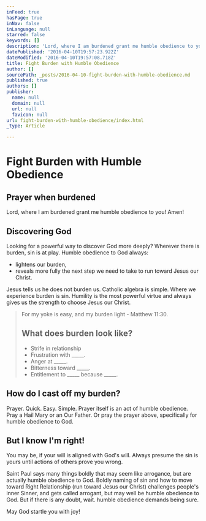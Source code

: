 ```yaml
---
inFeed: true
hasPage: true
inNav: false
inLanguage: null
starred: false
keywords: []
description: 'Lord, where I am burdened grant me humble obedience to you! Amen!'
datePublished: '2016-04-10T19:57:23.922Z'
dateModified: '2016-04-10T19:57:08.718Z'
title: Fight Burden with Humble Obedience
author: []
sourcePath: _posts/2016-04-10-fight-burden-with-humble-obedience.md
published: true
authors: []
publisher:
  name: null
  domain: null
  url: null
  favicon: null
url: fight-burden-with-humble-obedience/index.html
_type: Article

---
```

# Fight Burden with Humble Obedience

## Prayer when burdened

Lord, where I am burdened grant me humble obedience to you! Amen!

## Discovering God

Looking for a powerful way to discover God more deeply? Wherever there is burden, sin is at play. Humble obedience to God always:

* lightens our burden,
* reveals more fully the next step we need to take to run toward Jesus our Christ.

Jesus tells us he does not burden us. Catholic algebra is simple. Where we experience burden is sin. Humility is the most powerful virtue and always gives us the strength to choose Jesus our Christ.

> For my yoke is easy, and my burden light - Matthew 11:30\.
> 
> ## What does burden look like?
> 
> * Strife in relationship
> * Frustration with \_\_\_\_\_.
> * Anger at \_\_\_\_\_.
> * Bitterness toward \_\_\_\_\_.
> * Entitlement to \_\_\_\_\_ because \_\_\_\_\_.

## How do I cast off my burden?

Prayer. Quick. Easy. Simple. Prayer itself is an act of humble obedience. Pray a Hail Mary or an Our Father. Or pray the prayer above, specifically for humble obedience to God.

## But I know I'm right!

You may be, if your will is aligned with God's will. Always presume the sin is yours until actions of others prove you wrong.

Saint Paul says many things boldly that may seem like arrogance, but are actually humble obedience to God. Boldly naming of sin and how to move toward Right Relationship (run toward Jesus our Christ) challenges people's inner Sinner, and gets called arrogant, but may well be humble obedience to God. But if there is any doubt, wait. humble obedience demands being sure.

May God startle you with joy!